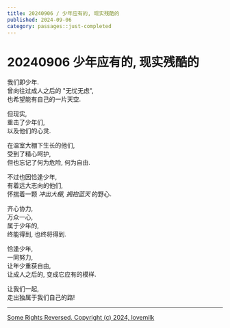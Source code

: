 ```yaml
---
title: 20240906 / 少年应有的, 现实残酷的
published: 2024-09-06
category: passages::just-completed
---
```


# 20240906 少年应有的, 现实残酷的

我们即少年.  
曾向往过成人之后的 "无忧无虑",  
也希望能有自己的一片天空.

但现实,  
重击了少年们,  
以及他们的心灵.  

在温室大棚下生长的他们,  
受到了精心呵护,  
但也忘记了何为危险, 何为自由.

不过也因恰逢少年,  
有着远大志向的他们,  
怀揣着一颗 *冲出大棚, 拥抱蓝天* 的野心.

齐心协力,  
万众一心,  
属于少年的,   
终能得到, 也终将得到.

恰逢少年,  
一同努力,  
让年少重获自由,  
让成人之后的, 变成它应有的模样.

让我们一起,  
走出独属于我们自己的路!

---
[Some Rights Reversed. Copyright (c) 2024, lovemilk](https://aka.lovemilk.top/67)
